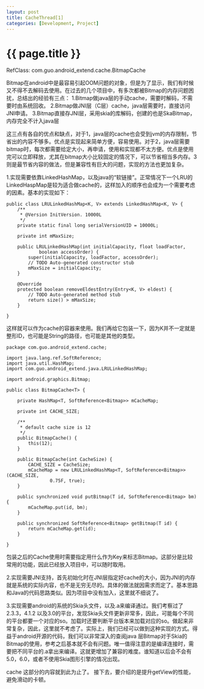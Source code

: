 ```yaml
---
layout: post
title: CacheThread[1]
categories: [Development, Project]
---
```


{{ page.title }}
================
RefClass:
	com.guo.android_extend.cache.BitmapCache
	
Bitmap在android中是最容易引起OOM问题的对象，但是为了显示，我们有时候又不得不去解码去使用。在过去的几个项目中，有多次都被Bitmap的内存问题困扰，总结出的经验有三点：
1.Bitmap做java层的手动cache，需要时解码，不需要时由系统回收。
2.Bitmap做JNI层（C层）cache，java层需要时，直接访问JNI申请。
3.Bitmap直接存JNI层，采用skia的库解码，创建的也是SkaBitmap，内存完全不计入java层

这三点有各自的优点和缺点，对于1，java层的cache也会受到jvm的内存限制，节省出的内容不够多。优点是实现起来简单方便，容易使用。对于2，java层需要bitmap时，每次都需要给定大小，再申请，使用和实现都不太方便。优点是使用完可以立即释放，尤其在bitmap大小比较固定的情况下，可以节省相当多内存。3则是最节省内容的做法，但是兼容性有巨大的问题，实现的方法也更加复杂。

1.实现需要依靠LinkedHashMap，以及java的“软链接”。正常情况下一个LRU的LinkedHaspMap是较为适合做cache的，这样加入的顺序也会成为一个需要考虑的因素。基本的实现如下：

    public class LRULinkedHashMap<K, V> extends LinkedHashMap<K, V> {
		/**
		 * @Version InitVersion. 10000L
		 */
		private static final long serialVersionUID = 10000L;
	
		private int mMaxSize;
	
		public LRULinkedHashMap(int initialCapacity, float loadFactor,
				boolean accessOrder) {
			super(initialCapacity, loadFactor, accessOrder);
			// TODO Auto-generated constructor stub
			mMaxSize = initialCapacity;
		}
	
		@Override
		protected boolean removeEldestEntry(Entry<K, V> eldest) {
			// TODO Auto-generated method stub
			return size() > mMaxSize;
		}

    }

这样就可以作为cache的容器来使用。我们再给它包装一下，因为K并不一定就是整形ID，也可能是String的路径，也可能是其他的类型。

	package com.guo.android_extend.cache;
	
	import java.lang.ref.SoftReference;
	import java.util.HashMap;
	import com.guo.android_extend.java.LRULinkedHashMap;
	
	import android.graphics.Bitmap;
	
	public class BitmapCache<T> {
	
		private HashMap<T, SoftReference<Bitmap>> mCacheMap;
	
		private int CACHE_SIZE;
	
		/**
		 * default cache size is 12
		 */
		public BitmapCache() {
			this(12);
		}
	
		public BitmapCache(int CacheSize) {
			CACHE_SIZE = CacheSize;
			mCacheMap = new LRULinkedHashMap<T, SoftReference<Bitmap>>(CACHE_SIZE,
					0.75F, true);
		}
	
		public synchronized void putBitmap(T id, SoftReference<Bitmap> bm) {
			mCacheMap.put(id, bm);
		}
	
		public synchronized SoftReference<Bitmap> getBitmap(T id) {
			return mCacheMap.get(id);
		}
	
	}

包装之后的Cache使用时需要指定用什么作为Key来标志Bitmap。这部分是比较常用的功能，因此已经放入项目中，可以随时取用。

2.实现需要JNI支持，首先初始化时在JNI层指定好cache的大小，因为JNI的内存就是系统的实际内容，也不是无穷无尽的。具体的做法就因需求而定了。基本思路和Java的代码思路类似。因为项目中没有加入，这里就不细说了。

3.实现需要android的系统的Skia头文件，以及.a来编译通过。我们考察过了2.3.3，4.1.2 以及3.0的平台，发现Skia头文件更新非常多，因此，可能每个不同的平台都要一个对应的so。加载时还要判断平台版本来加载对应的so。做起来非常复杂，因此，这里就不考虑了。实际上，我们已经可以做到这种实现的方式。得益于android开源的代码，我们可以非常深入的查阅java 层Bitmap对于Skia的Bitmap的使用，参考之后基本就不会有问题。唯一值得注意的是编译连接时，需要把不同平台的.a拿出来编译。这就更增加了兼容的难度。谁知道以后会不会有5.0，6.0，或者不使用Skia图形引擎的情况出现。

cache 这部分的内容就到此为止了。
接下去，要介绍的是提升getView的性能，避免滑动的卡顿。
